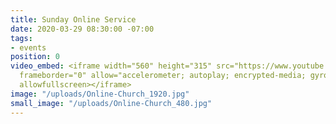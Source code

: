 ```yaml
---
title: Sunday Online Service
date: 2020-03-29 08:30:00 -07:00
tags:
- events
position: 0
video_embed: <iframe width="560" height="315" src="https://www.youtube.com/embed/Df15b9T86Dk"
  frameborder="0" allow="accelerometer; autoplay; encrypted-media; gyroscope; picture-in-picture"
  allowfullscreen></iframe>
image: "/uploads/Online-Church_1920.jpg"
small_image: "/uploads/Online-Church_480.jpg"
---
```


